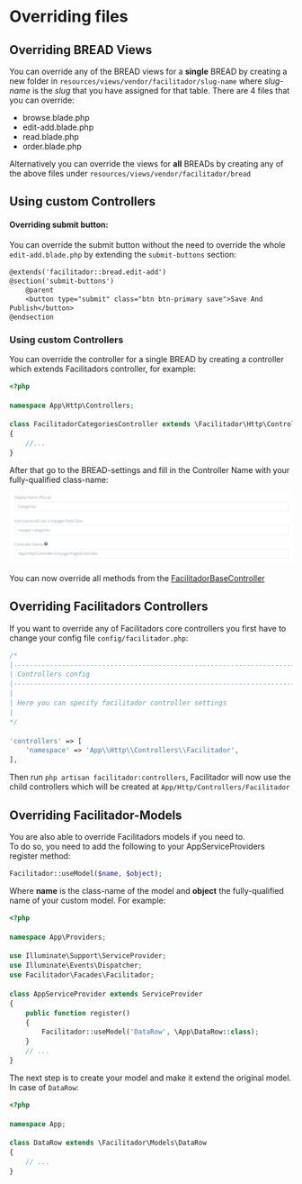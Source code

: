 # Overriding files

## Overriding BREAD Views

You can override any of the BREAD views for a **single** BREAD by creating a new folder in `resources/views/vendor/facilitador/slug-name` where _slug-name_ is the _slug_ that you have assigned for that table. There are 4 files that you can override:

* browse.blade.php
* edit-add.blade.php
* read.blade.php
* order.blade.php

Alternatively you can override the views for **all** BREADs by creating any of the above files under `resources/views/vendor/facilitador/bread`

## Using custom Controllers
#### Overriding submit button:
You can override the submit button without the need to override the whole `edit-add.blade.php` by extending the `submit-buttons` section:  
```blade
@extends('facilitador::bread.edit-add')
@section('submit-buttons')
    @parent
    <button type="submit" class="btn btn-primary save">Save And Publish</button>
@endsection
```

### Using custom Controllers

You can override the controller for a single BREAD by creating a controller which extends Facilitadors controller, for example:

```php
<?php

namespace App\Http\Controllers;

class FacilitadorCategoriesController extends \Facilitador\Http\Controllers\FacilitadorBaseController
{
    //...
}
```

After that go to the BREAD-settings and fill in the Controller Name with your fully-qualified class-name:

![](../.gitbook/assets/bread_controller.png)

You can now override all methods from the [FacilitadorBaseController](https://github.com/the-control-group/facilitador/blob/1.1/src/Http/Controllers/FacilitadorBaseController.php)

## Overriding Facilitadors Controllers

If you want to override any of Facilitadors core controllers you first have to change your config file `config/facilitador.php`:

```php
/*
|--------------------------------------------------------------------------
| Controllers config
|--------------------------------------------------------------------------
|
| Here you can specify facilitador controller settings
|
*/

'controllers' => [
    'namespace' => 'App\\Http\\Controllers\\Facilitador',
],
```

Then run `php artisan facilitador:controllers`, Facilitador will now use the child controllers which will be created at `App/Http/Controllers/Facilitador`

## Overriding Facilitador-Models

You are also able to override Facilitadors models if you need to.  
To do so, you need to add the following to your AppServiceProviders register method:

```php
Facilitador::useModel($name, $object);
```

Where **name** is the class-name of the model and **object** the fully-qualified name of your custom model. For example:

```php
<?php

namespace App\Providers;

use Illuminate\Support\ServiceProvider;
use Illuminate\Events\Dispatcher;
use Facilitador\Facades\Facilitador;

class AppServiceProvider extends ServiceProvider
{
    public function register()
    {
        Facilitador::useModel('DataRow', \App\DataRow::class);
    }
    // ...
}
```

The next step is to create your model and make it extend the original model. In case of `DataRow`:

```php
<?php

namespace App;

class DataRow extends \Facilitador\Models\DataRow
{
    // ...
}
```

